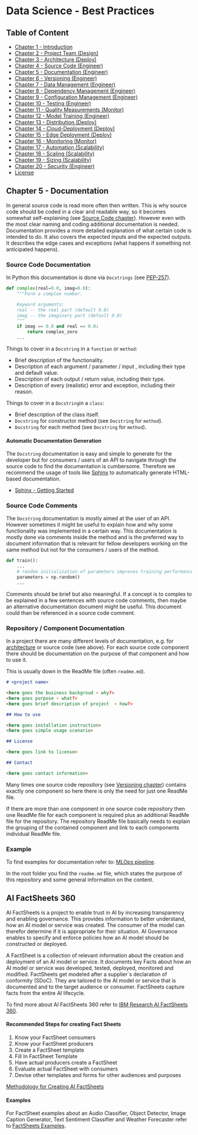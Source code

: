# Data Science - Best Practices

## Table of Content

- [Chapter 1 - Introduction](./readme.md#chapter-1---introduction)
- [Chapter 2 - Project Team (Design)](./project_team.md#chapter-2---project-team)
- [Chapter 3 - Architecture (Deploy)](./architecture.md#chapter-3---architecture)
- [Chapter 4 - Source Code (Engineer)](./source_code.md#chapter-4---source-code)
- [Chapter 5 - Documentation (Engineer)](./documentation.md#chapter-5---documentation)
- [Chapter 6 - Versioning (Engineer)](./versioning.md#chapter-6---versioning)
- [Chapter 7 - Data Management (Engineer)](./data_management.md#chapter-7---data-management)
- [Chapter 8 - Dependency Management (Engineer)](./dependency_management.md#chapter-8---dependency-management)
- [Chapter 9 - Configuration Management (Engineer)](./configuration_management.md#chapter-9---configuration-management)
- [Chapter 10 - Testing (Engineer)](./testing.md#chapter-10---testing)
- [Chapter 11 - Quality Measurements (Monitor)](./quality_measurements.md#chapter-11---quality-measurements)
- [Chapter 12 - Model Training (Engineer)](./model_training.md#chapter-12---model-training)
- [Chapter 13 - Distribution (Deploy)](./distribution.md#chapter-13---distribution)
- [Chapter 14 - Cloud-Deployment (Deploy)](./cloud_deployment.md#chapter-14---cloud-deployment)
- [Chapter 15 - Edge Deployment (Deploy)](./edge_deployment.md#chapter-15---edge-deployment)
- [Chapter 16 - Monitoring (Monitor)](./monitoring.md#chapter-16---monitoring)
- [Chapter 17 - Automation (Scalability)](./automation.md#chapter-17---automation)
- [Chapter 18 - Scaling (Scalability)](./scaling.md#chapter-18---scaling)
- [Chapter 19 - Sizing (Scalability)](./sizing.md#chapter-19---sizing)
- [Chapter 20 - Security (Engineer)](./security.md#chapter-20---security)
- [License](./LICENSE.md)

## Chapter 5 - Documentation

In general source code is read more often then written.
This is why source code should be coded in a clear and readable way, so it becomes somewhat self-explaining (see [Source Code chapter](./source_code.md#chapter-4---source-code)).
However even with the most clear naming and coding additional documentation is needed.
Documentation provides a more detailed explanation of what certain code is intended to do.
It also covers the expected inputs and the expected outputs.
It describes the edge cases and exceptions (what happens if something not anticipated happens).

### Source Code Documentation

In Python this documentation is done via `Docstrings` (see [PEP-257](https://www.python.org/dev/peps/pep-0257/)).

```python
def complex(real=0.0, imag=0.0):
    """Form a complex number.

    Keyword arguments:
    real -- the real part (default 0.0)
    imag -- the imaginary part (default 0.0)
    """
    if imag == 0.0 and real == 0.0:
        return complex_zero
    ...
```

Things to cover in a `Docstring` in a `function` or `method`:

- Brief description of the functionality.
- Description of each  argument / parameter / input , including their type and default value.
- Description of each output / return value, including their type.
- Description of every (realistic) error and exception, including their reason.

Things to cover in a `Docstring`in a `class`:

- Brief description of the class itself.
- `Docstring` for constructor method (see `Docstring` for `method`).
- `Docstring` for each method (see `Docstring` for `method`).

#### Automatic Documentation Generation

The `Docstring` documentation is easy and simple to generate for the developer but for consumers / users of an API to navigate through the source code to find the documentation is cumbersome. Therefore we recommend the usage of tools like [Sphinx](http://www.sphinx-doc.org/en/master/index.html) to automatically generate HTML-based documentation.

- [Sphinx - Getting Started](http://www.sphinx-doc.org/en/master/usage/quickstart.html)

### Source Code Comments

The `Docstring` documentation is mostly aimed at the user of an API.
However sometimes it might be useful to explain how and why some functionality was implemented in a certain way.
This documentation is mostly done via comments inside the method and is the preferred way to document information that is relevant for fellow developers working on the same method but not for the consumers / users of the method.

```python
def train():
    ...
    # random initialization of parameters improves training performance
    parameters = np.random() 
    ...
```

Comments should be brief but also meaningful.
If a concept is to complex to be explained in a few sentences with source code comments, then maybe an alternative documentation document might be useful. This document could than be referenced in a source code comment.

### Repository / Component Documentation

In a project there are many different levels of documentation, e.g. for [architecture](./architecture.md#chapter-3---architecture) or source code (see above).
For each source code component there should be documentation on the purpose of that component and how to use it.

This is usually down in the ReadMe file (often `readme.md`).
```markdown
# <project name>

<here goes the business backgroud - why?>
<here goes purpose - what?>
<here goes brief description of project  - how?>

## How to use

<here goes installation instruction>
<here goes simple usage scenario>

## License

<here goes link to license>

## Contact

<here goes contact information>

```

Many times one source code repository (see [Versioning chapter](./versioning.md#chapter-6---versioning)) contains exactly one component so here there is only the need for just one ReadMe file. 

If there are more than one component in one source code repository then one ReadMe file for each component is required plus an additional ReadMe file for the repository. The repository ReadMe file basically needs to explain the grouping of the contained component and link to each components individual ReadMe file.

### Example

To find examples for documentation refer to: [MLOps pipeline](https://github.ibm.com/datascience-ibm/example-mlops-model-pipeline).

In the root folder you find the `readme.md` file, which states the purpose of this repository and some general information on the content.


## AI FactSheets 360

AI FactSheets is a project to enable trust in AI by increasing transparency and enabling governance. This provides information to better understand, how an AI model or service was created. The consumer of the model can therefor determine if it is appropriate for their situation. AI Governance enables to specify and enforce policies how an AI model should be constructed or deployed.

A FactSheet is a collection of relevant information about the creation and deployment of an AI model or service. It documents key Facts about how an AI model or service was developed, tested, deployed, monitored and modified. FactSheets get modeled after a supplier´s declaration of conformity (SDoC). They are tailored to the AI model or service that is documented and to the target audience or consumer. FactSheets capture facts from the entire AI lifecycle. 


To find more about AI FactSheets 360 refer to [IBM Research AI FactSheets 360](https://aifs360.mybluemix.net/).

#### Recommended Steps for creating Fact Sheets

1. Know your FactSheet consumers
2. Know your FactSheet producers
3. Create a FactSheet template
4. Fill In FactSheet Template
5. Have actual producers create a FactSheet
6. Evaluate actual FactSheet with consumers
7. Devise other templates and forms for other audiences and purposes

[Methodology for Creating AI FactSheets](https://aifs360.mybluemix.net/methodology)

#### Examples

For FactSheet examples about an Audio Classifier, Object Detector, Image Caption Generator, Text Sentiment Classifier and Weather Forecaster refer to [FactSheets Examples](https://aifs360.mybluemix.net/examples).


